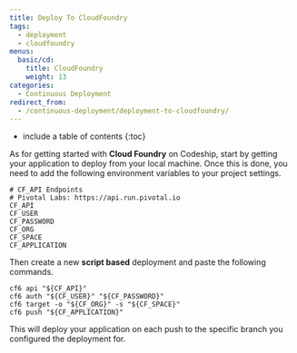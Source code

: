 ```yaml
---
title: Deploy To CloudFoundry
tags:
  - deployment
  - cloudfoundry
menus:
  basic/cd:
    title: CloudFoundry
    weight: 13
categories:
  - Continuous Deployment       
redirect_from:
  - /continuous-deployment/deployment-to-cloudfoundry/
---
```


* include a table of contents
{:toc}

As for getting started with **Cloud Foundry** on Codeship, start by getting your application to deploy from your local machine. Once this is done, you need to add the following environment variables to your project settings.

```shell
# CF_API Endpoints
# Pivotal Labs: https://api.run.pivotal.io
CF_API
CF_USER
CF_PASSWORD
CF_ORG
CF_SPACE
CF_APPLICATION
```

Then create a new **script based** deployment and paste the following commands.

```shell
cf6 api "${CF_API}"
cf6 auth "${CF_USER}" "${CF_PASSWORD}"
cf6 target -o "${CF_ORG}" -s "${CF_SPACE}"
cf6 push "${CF_APPLICATION}"
```

This will deploy your application on each push to the specific branch you configured the deployment for.
